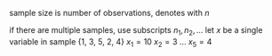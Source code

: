 
sample size is number of observations, denotes with $n$

if there are multiple samples, use subscripts
$n_1, n_2, ...$ 
let $x$ be a single variable in sample {1, 3, 5, 2, 4}
$x_1 = 10$
$x_2 = 3$
...
$x_5 = 4$ 

